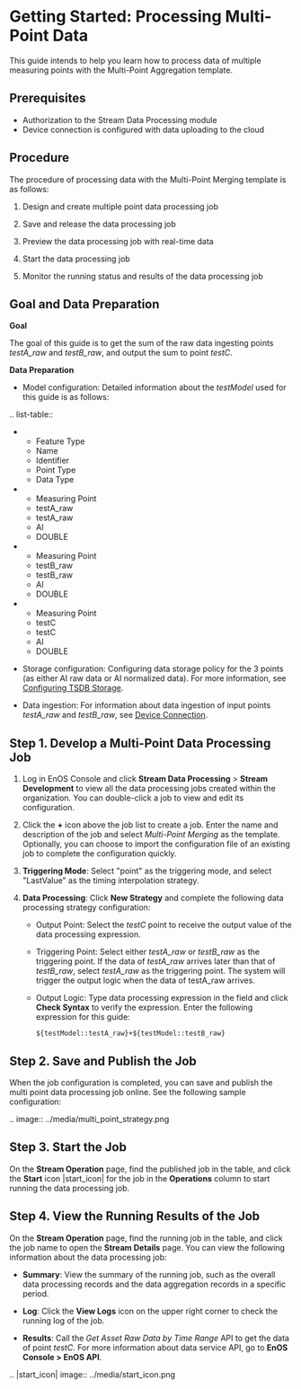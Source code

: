 # Getting Started: Processing Multi-Point Data

This guide intends to help you learn how to process data of multiple measuring points with the Multi-Point Aggregation template.

## Prerequisites

- Authorization to the Stream Data Processing module
- Device connection is configured with data uploading to the cloud

## Procedure

The procedure of processing data with the Multi-Point Merging template is as follows:

1. Design and create multiple point data processing job

2. Save and release the data processing job

3. Preview the data processing job with real-time data

4. Start the data processing job

5. Monitor the running status and results of the data processing job

## Goal and Data Preparation

**Goal**

The goal of this guide is to get the sum of the raw data ingesting points *testA_raw* and *testB_raw*, and output the sum to point *testC*.

**Data Preparation**

- Model configuration: Detailed information about the *testModel* used for this guide is as follows:

.. list-table::

   * - Feature Type
     - Name
     - Identifier
     - Point Type
     - Data Type
   * - Measuring Point
     - testA_raw
     - testA_raw
     - AI
     - DOUBLE
   * - Measuring Point
     - testB_raw
     - testB_raw
     - AI
     - DOUBLE
   * - Measuring Point
     - testC
     - testC
     - AI
     - DOUBLE


- Storage configuration: Configuring data storage policy for the 3 points (as either AI raw data or AI normalized data). For more information, see [Configuring TSDB Storage](../configuring_tsdb_storage).

- Data ingestion: For information about data ingestion of input points *testA_raw* and *testB_raw*, see [Device Connection](/docs/device-connection/en/2.0.9/quickstart/gettingstarted_device_connection.html).

## Step 1. Develop a Multi-Point Data Processing Job

1. Log in EnOS Console and click **Stream Data Processing** > **Stream Development** to view all the data processing jobs created within the organization. You can double-click a job to view and edit its configuration.

2. Click the **+** icon above the job list to create a job. Enter the name and description of the job and select *Multi-Point Merging* as the template. Optionally, you can choose to import the configuration file of an existing job to complete the configuration quickly.

3. **Triggering Mode**: Select "point" as the triggering mode, and select "LastValue" as the timing interpolation strategy.

4. **Data Processing**: Click **New Strategy** and complete the following data processing strategy configuration:

   - Output Point: Select the *testC* point to receive the output value of the data processing expression.

   - Triggering Point: Select either *testA_raw* or *testB_raw* as the triggering point. If the data of *testA_raw* arrives later than that of *testB_raw*, select *testA_raw* as the triggering point. The system will trigger the output logic when the data of testA_raw arrives.

   - Output Logic: Type data processing expression in the field and click **Check Syntax** to verify the expression. Enter the following expression for this guide:

     ```
     ${testModel::testA_raw}+${testModel::testB_raw}
     ```

## Step 2. Save and Publish the Job

When the job configuration is completed, you can save and publish the multi point data processing job online. See the following sample configuration:

.. image:: ../media/multi_point_strategy.png

## Step 3. Start the Job

On the **Stream Operation** page, find the published job in the table, and click the **Start** icon |start_icon| for the job in the **Operations** column to start running the data processing job.

## Step 4. View the Running Results of the Job

On the **Stream Operation** page, find the running job in the table, and click the job name to open the **Stream Details** page. You can view the following information about the data processing job:

- **Summary**: View the summary of the running job, such as the overall data processing records and the data aggregation records in a specific period.

- **Log**: Click the **View Logs** icon on the upper right corner to check the running log of the job.

- **Results**: Call the *Get Asset Raw Data by Time Range* API to get the data of point *testC*. For more information about data service API, go to **EnOS Console > EnOS API**.

.. |start_icon| image:: ../media/start_icon.png

<!--end-->
